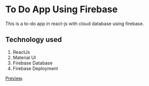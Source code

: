 # To Do App Using Firebase
This is a to-do app in react-js with cloud database using firebase.

## Technology used
  1. ReactJs
  2. Material UI
  3. Firebase Database
  4. Firebase Deployment

[Preview](https://todo-884bf.web.app/).